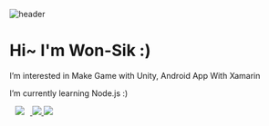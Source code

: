 ![header](https://capsule-render.vercel.app/api?type=waving&color=auto&height=300&section=header&text=WonSik%20&fontSize=90)
<h1> Hi~ I'm Won-Sik :) </h1>
<p> I’m interested in Make Game with Unity, Android App With Xamarin </p>
<p> I’m currently learning Node.js :) </p>

<div class="separator" style="clear: both;">
<a href="https://www.instagram.com/weosigi/">
    <img src="http://img.shields.io/badge/Instagram-6?style=flat&logo=Instagram&link=https://www.instagram.com/weosigi/"
        style="height : auto; margin-left : 10px; margin-right : 10px;"/>
</a>

<a href = "https://docs.microsoft.com/ko-kr/dotnet/csharp/">
    <img src="https://img.shields.io/badge/.net-c%23-blue?style=flat-square&logo=c%23-c%23&logoColor=green"/>
</a>

<a href ="https://unity.com/kr">
    <img src="https://img.shields.io/badge/Unity-Unity-orange?style=flat-square&logo=Unity-Unity-&logoColor=White"/>
</a>
  
</div>


